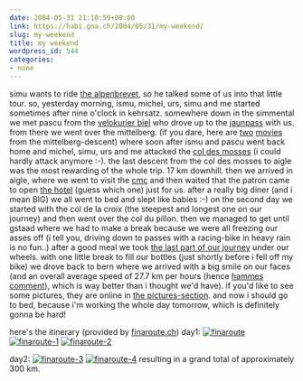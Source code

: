 ```yaml
---
date: 2004-05-31 21:10:59+00:00
link: https://habi.gna.ch/2004/05/31/my-weekend/
slug: my-weekend
title: my weekend
wordpress_id: 544
categories:
- none
---
```


simu wants to ride [the alpenbrevet](http://www.alpenbrevet.ch/inhalt/deutsch/strecken_d.htm), so he talked some of us into that little tour.
so, yesterday morning, ismu, michel, urs, simu and me started sometimes after nine o'clock in kehrsatz. somewhere down in the simmental we met pascu from the [velokurier biel](https://velokurierbiel.ch/) who drove up to the [jaunpass](http://www.jaunpass.ch/) with us. from there we went over the mittelberg.
(if you dare, here are [two](https://habi.gna.ch/blog/images/MOV01010.MPG) [movies](https://habi.gna.ch/blog/images/MOV01012.MPG) from the mittelberg-descent)
where soon after ismu and pascu went back home and michel, simu, urs and me attacked the [col des mosses](http://www.schweizerseiten.ch/info/info_col_des_mosses.htm) (i could hardly attack anymore :-). the last descent from the col des mosses to aigle was the most rewarding of the whole trip. 17 km downhill. then we arrived in aigle, where we went to visit the [cmc](http://www.cmc-aigle.ch/En/) and then waited that the patron came to open [the hotel](http://www.aigle.ch/hotel.php) (guess which one) just for us.
after a really big diner (and i mean BIG) we all went to bed and slept like babies :-)
on the second day we started with the col de la croix (the steepest and longest one on our journey) and then went over the col du pillon. then we managed to get until gstaad where we had to make a break because we were all freezing our asses off (i tell you, driving down to passes with a racing-bike in heavy rain is no fun..)
after a good meal we took [the last part of our journey](http://www.finaroute.ch/finaroute/finaroute?lang_suffix=de&start=gstaad&ziel=bern&kurz=on&karte=on) under our wheels. with one little break to fill our bottles (just shortly before i fell off my bike) we drove back to bern where we arrived with a big smile on our faces (and an overall average speed of 27.7 km per hours (hence [hammes comment](https://habi.gna.ch/blog/archives/000334.html)), which is way better than i thought we'd have).
if you'd like to see some pictures, they are online in [the pictures-section](https://habi.gna.ch/pics/Passfahrt).
and now i should go to bed, because i'm working the whole day tomorrow, which is definitely gonna be hard!

here's the itinerary (provided by [finaroute.ch](http://www.finaroute.ch/))
day1:
[![finaroute](https://habi.gna.ch/blog/images/finaroute-tm.jpg)](https://habi.gna.ch/blog/images/finaroute.png) [![finaroute-1](https://habi.gna.ch/blog/images/finaroute-1-tm.jpg)](https://habi.gna.ch/blog/images/finaroute-1.png) [![finaroute-2](https://habi.gna.ch/blog/images/finaroute-2-tm.jpg)](https://habi.gna.ch/blog/images/finaroute-2.png)

day2:
[![finaroute-3](https://habi.gna.ch/blog/images/finaroute-3-tm.jpg)](https://habi.gna.ch/blog/images/finaroute-3.png) [![finaroute-4](https://habi.gna.ch/blog/images/finaroute-4-tm.jpg)](https://habi.gna.ch/blog/images/finaroute-4.png)
resulting in a grand total of approximately 300 km.
